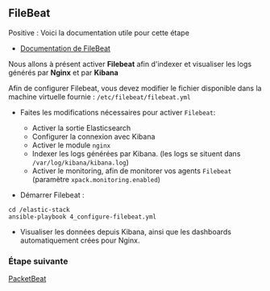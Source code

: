 ## FileBeat

Positive
: Voici la documentation utile pour cette étape

- [Documentation de FileBeat](https://www.elastic.co/guide/en/beats/filebeat/current/index.html)

Nous allons à présent activer **Filebeat** afin d'indexer et visualiser les logs générés par **Nginx** et par **Kibana**

Afin de configurer Filebeat, vous devez modifier le fichier disponible dans la machine virtuelle fournie : `/etc/filebeat/filebeat.yml`

- Faites les modifications nécessaires pour activer `Filebeat`:

  - Activer la sortie Elasticsearch
  - Configurer la connexion avec Kibana
  - Activer le module `nginx`
  - Indexer les logs générées par Kibana. (les logs se situent dans `/var/log/kibana/kibana.log`)
  - Activer le monitoring, afin de monitorer vos agents `Filebeat` (paramètre `xpack.monitoring.enabled`)

- Démarrer Filebeat :

```
cd /elastic-stack
ansible-playbook 4_configure-filebeat.yml
```

- Visualiser les données depuis Kibana, ainsi que les dashboards automatiquement crées pour Nginx.

### Étape suivante

[PacketBeat](https://github.com/Gillespie59/codelab-elastic/tree/devfest-nantes/steps/step3.md)
